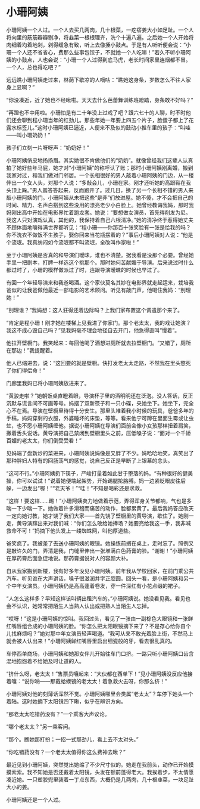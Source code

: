 # 小珊阿姨

小珊阿姨一个人过。一个人去买几两肉，几十根菜，一疙瘩姜大小如足趾。一个人将向里的筋筋瓣瓣剔净，将韭菜一根根理齐，洗个十遍八遍。之后她一个人开始将肉细着均着地剁，剁得缓急有致，听上去像捶小鼓点。于是有人听听便会说：“小珊一个人还不省省心，费那么些事包饺子，不就她一个人吃嘛！”若久不听小珊阿姨的小鼓点，人也会说：“小珊一个人过得到底马虎，老长时间家里连烟都不冒。一个人，总也得吃吧？” 

远远瞧小珊阿姨走过来，林荫下歇凉的人嘀咕：“瞧她这身条，岁数怎么不往人家身上显啊？” 

“你没凑近，近了她也不经瞅啦。天天去什么芭蕾舞训练班蹬踏，身条敢不好吗？” 

“再蹬也不中用啦。小珊怕是有二十年没上过戏了吧？跟六七十的人聊，时不时他们还会聊到程小珊当年的红劲儿。那些年她一年要上四五个片子，脸蛋子都上了花露水标签儿。”这时小珊阿姨已逼近，人便来不及似的鼓动小推车里的孩子：“叫哇——叫小珊奶奶！” 

孩子们立刻一片呀呀声：“奶奶好！” 

小珊阿姨俏皮地扬扬眉。其实她很不肯做他们的“奶奶”。就像曾经我们这辈人认真拍了她好些年马屁，她才对“小珊阿姨”的称呼认了账；那时小珊阿姨刚离婚，搬到我家对过，和我们做对门邻居。一个长相很好的男人敲着小珊阿姨的门边，从一楼伸出一个女人头，对那个人说：“多敲会儿，小珊在家。刚才还听她的高跟鞋在我头顶上跺。”男人羞答答起来，反而跑开了。过几日，换了另一个长相不错的男人来敲小珊阿姨的门。小珊阿姨从未把这些“是非”们放进屋。她不傻，才不会把自己的时间、精力、名声白搭到这些没用的漂亮老少小白脸上。她曾经教诲我妈，那时我妈刚出高中开始在电影界忙着跑龙套。她说：“要想做女演员，首先得削发为尼。我这人只对演戏认真，其他的，我保持着自己六根清净。”她的清净终于惹得她丈夫不顾体面地嚷得满世界都听见：“程小珊——你那百十张笑脸有一张是给我的吗？你不洗衣不做饭不生孩子，娶你回来当花瓶摆着的？”事后小珊阿姨对人说：“他是个流氓。我真纳闷如今流氓都不叫流氓，全改叫作家啦！” 

至于小珊阿姨是否真的和导演们暧昧，谁也不清楚。据我看是没那个必要。曾经她手里一把剧本，打牌一样选这个挑那个。那时她何苦献媚于导演。后来说过时什么都过时了，小珊的模样做派过了时，连跟导演暧昧的时候也早过了。 

有回一个年轻导演来和我爸喝酒。这个家伙莫名其妙在电影界就走起运来，栽培我爸似的让我爸做他最近一部电影的艺术顾问。听见有敲门声，他喝住我妈：“别理她！” 

“别理谁？”我妈想：这人狂得还着边际吗？上我们家布置这个调遣那个来了。 

“肯定是程小珊！刚才她在楼梯上见我进了你家门。那个老太太，我的戏让她演？我这不成心毁自己吗？”见我妈毫不理会地径自去开门，他急得直叫“慢着”。 

他拉开壁橱门。我笑起来：每回他喝了酒想进厕所就去拉壁橱门。“又错了，厕所在那边！”我提醒着。 

他人已缩进去，说：“这回要的就是壁橱。快打发老太太走路，不然我在里头憋死了你们得偿命！” 

门廊里我妈已将小珊阿姨放进来了。 

“黄骏走啦？”她朝饭桌直瞪着眼，导演杯子里的酒明明还在泛泡。没人答话，反正沉默与谎言间不可画等号。妈摆了双新筷子和一只小碟，央她坐下。她坐下，完全心不在焉。导演在壁橱里待得十分安生。那里头堆着我小时候的玩具，爸爸多年的手稿，妈妈穿剩的衣服，外婆睡坏的床垫，等等。看来他宁可蹲在里面生霉或让虫蛀，也不愿小珊阿姨缠他。据说小珊阿姨在导演们面前会像小女孩那样扭着肩笑，撇着舌头说话。黄导演把自己禁闭到壁橱里头之前，压低嗓子说：“面对一个千娇百媚的老太太，你们倒受受看！” 

见妈端了盘新炒的菜进来，小珊阿姨说妈像是又胖了不少。妈哈哈地笑，真笑出了那种胖妇人特有的回肠荡气的感觉，说自己反正是早断了上银幕的念头。 

“这可不行。”小珊阿姨扔下筷子，严峻打量着如此甘于堕落的妈。“有种很好的健美操，你可以试试！”说着她便端起架势，开始踢腿抡胳膊。妈一边紧眨眼皮往后躲，一边发出“喔！”“老天爷！”“哇！”不知是喝彩还是求救。 

“这样！要这样……踢！”小珊阿姨卖力地做着示范，弄得浑身关节都响，气也是多喘一下少喘一下。她做着许多滑稽而痛苦的动作，脸都累黄了。最后我妈答应改天一定向她讨教，她才饶了我们大家——首先饶了壁橱里的黄导演，歇住了。她刚一走，黄导演蹿出来对我们喊：“你们怎么敢给她捧场？她要亮给我这一手，我非喊救命不可！”妈摘下他头发上一缕蜘蛛网，叫他厚道些。 

爸笑疯了。我被差了去送小珊阿姨的眼镜。她操练前搁在桌上，走时忘了。照例又是敲许久的门，弄清是我，门缝里伸出一张堆满白色药膏的脸。“谢谢！”小珊阿姨在厚药膏后面急促地说。那药膏据说对人的容颜大补。 

自从我家搬到新楼，我有好多年没见小珊阿姨。前年我从学校回家，在前门乘公共汽车。听见谁在大声讲话，嗓子很滋润并字正腔圆。回头一看，是小珊阿姨和另一个中年女演员。小珊阿姨仍是高高蓬着卷发，穿一件深红有小花点缀的裙子。 

“人怎么这样多？早知这样该叫辆出租汽车的。”小珊阿姨说。她没看见我。看见也会不认识，她常常把陌生人当熟人认出或把熟人当陌生人忘掉。 

“哎呀！”这是小珊阿姨的惊叫。我回过头，看见了一张由一副棕色大眼镜和一张鲜红嘴唇组合成的小珊阿姨的脸。“你怎么把太阳眼镜摘下来了？不是存心给你自个儿找麻烦吗？”她对那中年女演员轻声喝道。“我可从来不敢光着脸上街，不然马上就会被人认出来！”小珊阿姨鲜红嘴唇里启出细瓷般的牙，看去很乱真的。 

车停西单商场，小珊阿姨和她那女伴儿开始往车门口挤。一路只听小珊阿姨口齿含混地抱怨着不给她及时让道的人。 

“挤什么呀，老太太！”售票员嚷起来：“大伙都在西单下！”见小珊阿姨没反应他接着嚷：“说你呐——那戴蛤蟆镜的老太太！着急救火去呀，你那么挤！” 

小珊阿姨对他的刻薄话浑然不觉。小珊阿姨哪里会类属“老太太”？车停下她头一个着陆。这时她摘下太阳镜四下瞅，似乎在辨识方向。 

“那老太太吃错药没有？”一个乘客大声议论。 

“哪个老太太？”另一乘客问。 

“那个。瞧她那打扮；一招一式那劲儿，看上去不太对头。” 

“你吃错药没有？一个老太太值得你这么费神去瞅？” 

最近见到小珊阿姨，突然觉出她缩了不少尺寸似的。她走在我前头，动作已开始摸摸索索。我不知她是否还戴着太阳镜，头发在额前蓬得老大。我挨着步，不太情愿凑近她。一只塑胶兜里装着一丁点东西，大概仍是几两肉，几十根韭菜，一块足趾大小的姜。 

小珊阿姨还是一个人过。